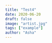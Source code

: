 ```yaml
---
title: "Test4"
date: 2020-06-20
draft: false
image: "artist.jpg"
tags: ["example"]
author: "Asha"
---
```


